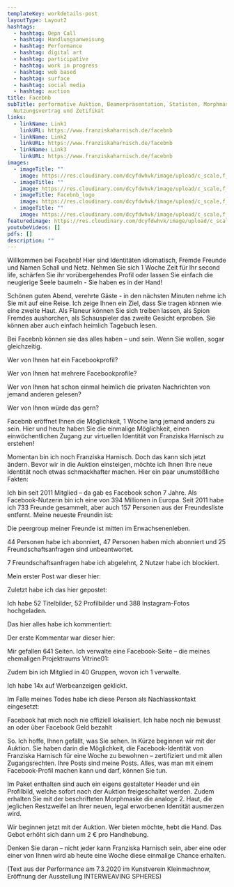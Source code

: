 ```yaml
---
templateKey: workdetails-post
layoutType: Layout2
hashtags:
  - hashtag: Oepn Call
  - hashtag: Handlungsanweisung
  - hashtag: Performance
  - hashtag: digital art
  - hashtag: participative
  - hashtag: work in progress
  - hashtag: web based
  - hashtag: surface
  - hashtag: social media
  - hashtag: auction
title: Facebnb
subTitle: performative Auktion, Beamerpräsentation, Statisten, Morphmaske,
  Nutzungsvertrag und Zetifikat
links:
  - linkName: Link1
    linkURL: https://www.franziskaharnisch.de/facebnb
  - linkName: Link2
    linkURL: https://www.franziskaharnisch.de/facebnb
  - linkName: Link3
    linkURL: https://www.franziskaharnisch.de/facebnb
images:
  - imageTitle: ""
    image: https://res.cloudinary.com/dcyfdwhvk/image/upload/c_scale,f_auto,q_auto,w_160/v1627987073/homepage1Grey_x9vdrp.jpg
  - imageTitle: ""
    image: https://res.cloudinary.com/dcyfdwhvk/image/upload/c_scale,f_auto,q_auto,w_160/v1627987164/Facebnb_Logo_bemouq.jpg
  - imageTitle: Facebnb_logo
    image: https://res.cloudinary.com/dcyfdwhvk/image/upload/c_scale,f_auto,q_auto,w_160/v1627987164/Facebnb_Logo_bemouq.jpg
  - imageTitle: ""
    image: https://res.cloudinary.com/dcyfdwhvk/image/upload/c_scale,f_auto,q_auto,w_160/v1627987224/Franziska/stream6_gi2dwi.png
featuredimage: https://res.cloudinary.com/dcyfdwhvk/image/upload/c_scale,f_auto,q_auto,w_160/v1627987164/Facebnb_Logo_bemouq.jpg
youtubeVideos: []
pdfs: []
description: ""
---
```

  Willkommen bei Facebnb! Hier sind Identitäten idiomatisch, Fremde Freunde und
  Namen Schall und Netz. Nehmen Sie sich 1 Woche Zeit für Ihr second life,
  schärfen Sie ihr vorübergehendes Profil oder lassen Sie einfach die neugierige
  Seele baumeln - Sie haben es in der Hand! 

  Schönen guten Abend, verehrte Gäste - in den nächsten Minuten nehme ich Sie mit auf eine Reise. Ich zeige Ihnen ein Ziel, dass Sie tragen können wie eine zweite Haut. Als Flaneur können Sie sich treiben lassen, als Spion Fremdes aushorchen, als Schauspieler das zweite Gesicht erproben. Sie können aber auch einfach heimlich Tagebuch lesen.

  Bei Facebnb können sie das alles haben – und sein. Wenn Sie wollen, sogar gleichzeitig.

  Wer von Ihnen hat ein Facebookprofil?

  Wer von Ihnen hat mehrere Facebookprofile?

  Wer von Ihnen hat schon einmal heimlich die privaten Nachrichten von jemand anderen gelesen?

  Wer von Ihnen würde das gern?

  Facebnb eröffnet Ihnen die Möglichkeit, 1 Woche lang jemand anders zu sein. Hier und heute haben Sie die einmalige Möglichkeit, einen einwöchentlichen Zugang zur virtuellen Identität von Franziska Harnisch zu erstehen!

  Momentan bin ich noch Franziska Harnisch. Doch das kann sich jetzt ändern. Bevor wir in die Auktion einsteigen, möchte ich Ihnen Ihre neue Identität noch etwas schmackhafter machen. Hier ein paar unumstößliche Fakten:

  Ich bin seit 2011 Mitglied – da gab es Facebook schon 7 Jahre. Als Facebook-Nutzerin bin ich eine von 394 Millionen in Europa. Seit 2011 habe ich 733 Freunde gesammelt, aber auch 157 Personen aus der Freundesliste entfernt. Meine neueste Freundin ist:

  Die peergroup meiner Freunde ist mitten im Erwachsenenleben.

  44 Personen habe ich abonniert, 47 Personen haben mich abonniert und 25 Freundschaftsanfragen sind unbeantwortet.

  7 Freundschaftsanfragen habe ich abgelehnt, 2 Nutzer habe ich blockiert.

  Mein erster Post war dieser hier:

  Zuletzt habe ich das hier gepostet:

  Ich habe 52 Titelbilder, 52 Profilbilder und 388 Instagram-Fotos hochgeladen.

  Das hier alles habe ich kommentiert:

  Der erste Kommentar war dieser hier:

  Mir gefallen 641 Seiten. Ich verwalte eine Facebook-Seite – die meines ehemaligen Projektraums Vitrine01:

  Zudem bin ich Mitglied in 40 Gruppen, wovon ich 1 verwalte.

  Ich habe 14x auf Werbeanzeigen geklickt.

  Im Falle meines Todes habe ich diese Person als Nachlasskontakt eingesetzt:

  Facebook hat mich noch nie offiziell lokalisiert. Ich habe noch nie bewusst an oder über Facebook Geld bezahlt

  So. Ich hoffe, Ihnen gefällt, was Sie sehen. In Kürze beginnen wir mit der Auktion. Sie haben darin die Möglichkeit, die Facebook-Identität von Franziska Harnisch für eine Woche zu bewohnen – zertifiziert und mit allen Zugangsrechten. Ihre Posts sind meine Posts. Alles, was man mit einem Facebook-Profil machen kann und darf, können Sie tun.

  Im Paket enthalten sind auch ein eigens gestalteter Header und ein Profilbild, welche sofort nach der Auktion freigeschaltet werden. Zudem erhalten Sie mit der beschrifteten Morphmaske die analoge 2. Haut, die jeglichen Restzweifel an Ihrer neuen, legal erworbenen Identität ausmerzen wird.

  Wir beginnen jetzt mit der Auktion. Wer bieten möchte, hebt die Hand. Das Gebot erhöht sich dann um 2 € pro Handhebung.

  Denken Sie daran – nicht jeder kann Franziska Harnisch sein, aber eine oder einer von Ihnen wird ab heute eine Woche diese einmalige Chance erhalten.

  (Text aus der Performance am 7.3.2020 im Kunstverein Kleinmachnow, Eröffnung der Ausstellung INTERWEAVING SPHERES)
